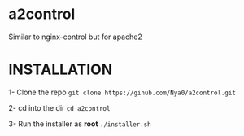 # a2control
Similar to nginx-control but for apache2


# INSTALLATION

1- Clone the repo `git clone https://gihub.com/Nya0/a2control.git`

2- cd into the dir `cd a2control`

3- Run the installer as **root** `./installer.sh`
